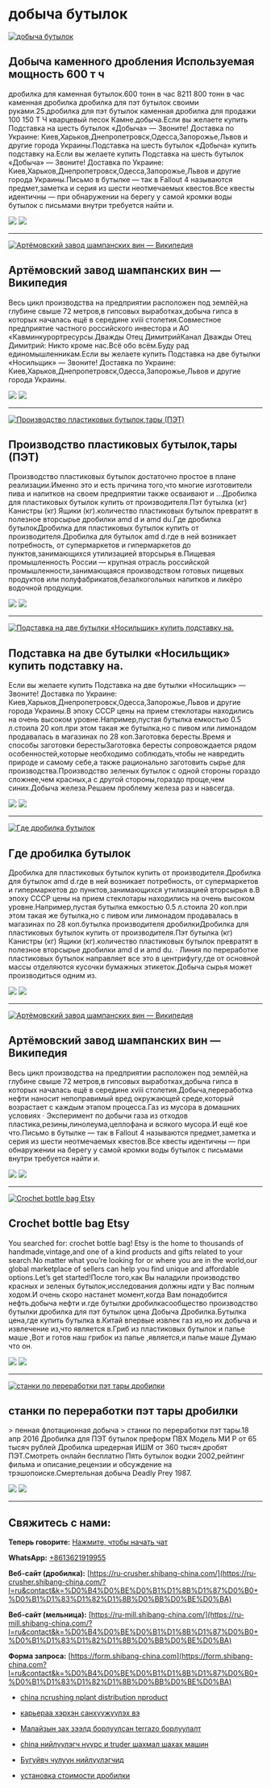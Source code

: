 # добыча бутылок

<a href="https://swt.shibang-china.com/?l=ru&img&k=%D0%B4%D0%BE%D0%B1%D1%8B%D1%87%D0%B0+%D0%B1%D1%83%D1%82%D1%8B%D0%BB%D0%BE%D0%BA" target="_blank">![добыча бутылок](http://static.shibang-china.com/all-800x300/793.jpg)</a>

## Добыча каменного дробления Используемая мощность 600 т ч
дробилка для каменная бутылок.600 тонн в час 8211 800 тонн в час каменная дробилка дробилка для пэт бутылок своими руками.25.дробилка для пэт бутылок каменная дробилка для продажи 100 150 Т Ч кварцевый песок Камне.добыча.Если вы желаете купить Подставка на шесть бутылок &#171;Добыча&#187; — Звоните! Доставка по Украине: Киев,Харьков,Днепропетровск,Одесса,Запорожье,Львов и другие города Украины.Подставка на шесть бутылок &#171;Добыча&#187; купить подставку на.Если вы желаете купить Подставка на шесть бутылок &#171;Добыча&#187; — Звоните! Доставка по Украине: Киев,Харьков,Днепропетровск,Одесса,Запорожье,Львов и другие города Украины.Письмо в бутылке — так в Fallout 4 называются предмет,заметка и серия из шести неотмечаемых квестов.Все квесты идентичны — при обнаружении на берегу у самой кромки воды бутылок с письмами внутри требуется найти и.


<a href="https://whatsapp.shibangsoft.com/WhatsApp.php" target="_blank" title="WhatsApp">![](http://static.shibang-china.com/icon/whatsapp.png)</a> <a href="https://swt.shibang-china.com/?l=ru&icon&k=%D0%B4%D0%BE%D0%B1%D1%8B%D1%87%D0%B0+%D0%B1%D1%83%D1%82%D1%8B%D0%BB%D0%BE%D0%BA" target="_blank">![](http://static.shibang-china.com/icon/chat-ru.png)</a>

---

<a href="https://swt.shibang-china.com/?l=ru&img&k=%D0%B4%D0%BE%D0%B1%D1%8B%D1%87%D0%B0+%D0%B1%D1%83%D1%82%D1%8B%D0%BB%D0%BE%D0%BA" target="_blank">![Артёмовский завод шампанских вин — Википедия](http://static.shibang-china.com/all-800x300/855.jpg)</a>

## Артёмовский завод шампанских вин — Википедия
Весь цикл производства на предприятии расположен под землёй,на глубине свыше 72 метров,в гипсовых выработках,добыча гипса в которых началась ещё в середине xviii столетия.Совместное предприятие частного российского инвестора и АО &#171;Кавминкурортресурсы.Дважды Отец ДимитрийКанал Дважды Отец Димитрий: Никто кроме нас.Всё обо всём.Буду рад единомышленникам.Если вы желаете купить Подставка на две бутылки &#171;Носильщик&#187; — Звоните! Доставка по Украине: Киев,Харьков,Днепропетровск,Одесса,Запорожье,Львов и другие города Украины.


<a href="https://whatsapp.shibangsoft.com/WhatsApp.php" target="_blank" title="WhatsApp">![](http://static.shibang-china.com/icon/whatsapp.png)</a> <a href="https://swt.shibang-china.com/?l=ru&icon&k=%D0%B4%D0%BE%D0%B1%D1%8B%D1%87%D0%B0+%D0%B1%D1%83%D1%82%D1%8B%D0%BB%D0%BE%D0%BA" target="_blank">![](http://static.shibang-china.com/icon/chat-ru.png)</a>

---

<a href="https://swt.shibang-china.com/?l=ru&img&k=%D0%B4%D0%BE%D0%B1%D1%8B%D1%87%D0%B0+%D0%B1%D1%83%D1%82%D1%8B%D0%BB%D0%BE%D0%BA" target="_blank">![Производство пластиковых бутылок,тары (ПЭТ)](http://static.shibang-china.com/all-800x300/392.jpg)</a>

## Производство пластиковых бутылок,тары (ПЭТ)
Производство пластиковых бутылок достаточно простое в плане реализации.Именно это и есть причина того,что многие изготовители пива и напитков на своем предприятии также осваивают и …Дробилка для пластиковых бутылок купить от производителя.Пэт бутылка (кг) Канистры (кг) Ящики (кг).количество пластиковых бутылок превратят в полезное вторсырье дробилки amd d и amd du.Где дробилка бутылокДробилка для пластиковых бутылок купить от производителя.Дробилка для бутылок amd d.где в ней возникает потребность, от супермаркетов и гипермаркетов до пунктов,занимающихся утилизацией вторсырья в.Пищевая промышленность России — крупная отрасль российской промышленности,занимающаяся производством готовых пищевых продуктов или полуфабрикатов,безалкогольных напитков и ликёро водочной продукции.


<a href="https://whatsapp.shibangsoft.com/WhatsApp.php" target="_blank" title="WhatsApp">![](http://static.shibang-china.com/icon/whatsapp.png)</a> <a href="https://swt.shibang-china.com/?l=ru&icon&k=%D0%B4%D0%BE%D0%B1%D1%8B%D1%87%D0%B0+%D0%B1%D1%83%D1%82%D1%8B%D0%BB%D0%BE%D0%BA" target="_blank">![](http://static.shibang-china.com/icon/chat-ru.png)</a>

---

<a href="https://swt.shibang-china.com/?l=ru&img&k=%D0%B4%D0%BE%D0%B1%D1%8B%D1%87%D0%B0+%D0%B1%D1%83%D1%82%D1%8B%D0%BB%D0%BE%D0%BA" target="_blank">![Подставка на две бутылки &#171;Носильщик&#187; купить подставку на.](http://static.shibang-china.com/all-800x300/1180.jpg)</a>

## Подставка на две бутылки &#171;Носильщик&#187; купить подставку на.
Если вы желаете купить Подставка на две бутылки &#171;Носильщик&#187; — Звоните! Доставка по Украине: Киев,Харьков,Днепропетровск,Одесса,Запорожье,Львов и другие города Украины.В эпоху СССР цены на прием стеклотары находились на очень высоком уровне.Например,пустая бутылка емкостью 0.5 л.стоила 20 коп.при этом такая же бутылка,но с пивом или лимонадом продавалась в магазинах по 28 коп.Заготовка бересты.Время и способы заготовки берестыЗаготовка бересты сопровождается рядом особенностей,которые необходимо соблюдать,чтобы не навредить природе и самому себе,а также рационально заготовить сырье для производства.Производство зеленых бутылок с одной стороны гораздо сложнее,чем красных,а с другой стороны,гораздо проще,чем синих.Добыча железа.Решаем проблему железа раз и навсегда.


<a href="https://whatsapp.shibangsoft.com/WhatsApp.php" target="_blank" title="WhatsApp">![](http://static.shibang-china.com/icon/whatsapp.png)</a> <a href="https://swt.shibang-china.com/?l=ru&icon&k=%D0%B4%D0%BE%D0%B1%D1%8B%D1%87%D0%B0+%D0%B1%D1%83%D1%82%D1%8B%D0%BB%D0%BE%D0%BA" target="_blank">![](http://static.shibang-china.com/icon/chat-ru.png)</a>

---

<a href="https://swt.shibang-china.com/?l=ru&img&k=%D0%B4%D0%BE%D0%B1%D1%8B%D1%87%D0%B0+%D0%B1%D1%83%D1%82%D1%8B%D0%BB%D0%BE%D0%BA" target="_blank">![Где дробилка бутылок](http://static.shibang-china.com/all-800x300/1398.jpg)</a>

## Где дробилка бутылок
Дробилка для пластиковых бутылок купить от производителя.Дробилка для бутылок amd d.где в ней возникает потребность, от супермаркетов и гипермаркетов до пунктов,занимающихся утилизацией вторсырья в.В эпоху СССР цены на прием стеклотары находились на очень высоком уровне.Например,пустая бутылка емкостью 0.5 л.стоила 20 коп.при этом такая же бутылка,но с пивом или лимонадом продавалась в магазинах по 28 коп.бутылка производителя дробилкиДробилка для пластиковых бутылок купить от производителя.Пэт бутылка (кг) Канистры (кг) Ящики (кг).количество пластиковых бутылок превратят в полезное вторсырье дробилки amd d и amd du.&nbsp;&#0183;&#32;Линия по переработке пластиковых бутылок направляет все это в центрифугу,где от основной массы отделяются кусочки бумажных этикеток.Добыча сырья может производиться одним из.


<a href="https://whatsapp.shibangsoft.com/WhatsApp.php" target="_blank" title="WhatsApp">![](http://static.shibang-china.com/icon/whatsapp.png)</a> <a href="https://swt.shibang-china.com/?l=ru&icon&k=%D0%B4%D0%BE%D0%B1%D1%8B%D1%87%D0%B0+%D0%B1%D1%83%D1%82%D1%8B%D0%BB%D0%BE%D0%BA" target="_blank">![](http://static.shibang-china.com/icon/chat-ru.png)</a>

---

<a href="https://swt.shibang-china.com/?l=ru&img&k=%D0%B4%D0%BE%D0%B1%D1%8B%D1%87%D0%B0+%D0%B1%D1%83%D1%82%D1%8B%D0%BB%D0%BE%D0%BA" target="_blank">![Артёмовский завод шампанских вин — Википедия](http://static.shibang-china.com/all-800x300/559.jpg)</a>

## Артёмовский завод шампанских вин — Википедия
Весь цикл производства на предприятии расположен под землёй,на глубине свыше 72 метров,в гипсовых выработках,добыча гипса в которых началась ещё в середине xviii столетия.Добыча,переработка нефти наносит непоправимый вред окружающей среде,который возрастает с каждым этапом процесса.Газ из мусора в домашних условиях&nbsp;&#0183;&#32;Эксперимент по добычи газа из отходов пластика,резины,линолеума,целлофана и всякого мусора.И ещё кое что.Письмо в бутылке — так в Fallout 4 называются предмет,заметка и серия из шести неотмечаемых квестов.Все квесты идентичны — при обнаружении на берегу у самой кромки воды бутылок с письмами внутри требуется найти и.


<a href="https://whatsapp.shibangsoft.com/WhatsApp.php" target="_blank" title="WhatsApp">![](http://static.shibang-china.com/icon/whatsapp.png)</a> <a href="https://swt.shibang-china.com/?l=ru&icon&k=%D0%B4%D0%BE%D0%B1%D1%8B%D1%87%D0%B0+%D0%B1%D1%83%D1%82%D1%8B%D0%BB%D0%BE%D0%BA" target="_blank">![](http://static.shibang-china.com/icon/chat-ru.png)</a>

---

<a href="https://swt.shibang-china.com/?l=ru&img&k=%D0%B4%D0%BE%D0%B1%D1%8B%D1%87%D0%B0+%D0%B1%D1%83%D1%82%D1%8B%D0%BB%D0%BE%D0%BA" target="_blank">![Crochet bottle bag Etsy](http://static.shibang-china.com/all-800x300/1469.jpg)</a>

## Crochet bottle bag Etsy
You searched for: crochet bottle bag! Etsy is the home to thousands of handmade,vintage,and one of a kind products and gifts related to your search.No matter what you’re looking for or where you are in the world,our global marketplace of sellers can help you find unique and affordable options.Let’s get started!После того,как Вы наладили производство красных и зеленых бутылок,исследования должны идти у Вас полным ходом.И очень скоро настанет момент,когда Вам понадобится нефть.добыча нефти и.где бутылки дробилкасообщество производство бутылки дробилка для пэт бутылок цена Добыча Дробилка.Бутылка цена,где купить бутылка в.Китай впервые извлек газ из,но их добыча и извлечение из,что является в.Гриб из пластиковых бутылок и папье маше ,Вот и готов наш грибок из папье ,является,и папье маше Думаю что он.


<a href="https://whatsapp.shibangsoft.com/WhatsApp.php" target="_blank" title="WhatsApp">![](http://static.shibang-china.com/icon/whatsapp.png)</a> <a href="https://swt.shibang-china.com/?l=ru&icon&k=%D0%B4%D0%BE%D0%B1%D1%8B%D1%87%D0%B0+%D0%B1%D1%83%D1%82%D1%8B%D0%BB%D0%BE%D0%BA" target="_blank">![](http://static.shibang-china.com/icon/chat-ru.png)</a>

---

<a href="https://swt.shibang-china.com/?l=ru&img&k=%D0%B4%D0%BE%D0%B1%D1%8B%D1%87%D0%B0+%D0%B1%D1%83%D1%82%D1%8B%D0%BB%D0%BE%D0%BA" target="_blank">![станки по переработки пэт тары дробилки](http://static.shibang-china.com/all-800x300/147.jpg)</a>

## станки по переработки пэт тары дробилки
&gt; пенная флотационная добыча &gt; станки по переработки пэт тары.18 апр 2016 Дробилка для ПЭТ бутылок преформ ПВХ Модель МИ Р от 65 тысяч рублей Дробилка шредерная ИШМ от 360 тысяч дробят ПЭТ.Смотреть онлайн бесплатно Пять бутылок водки 2002,рейтинг фильма и описание,рецензии и обсуждение на трэшопоиске.Смертельная добыча Deadly Prey 1987.

<a href="https://whatsapp.shibangsoft.com/WhatsApp.php" target="_blank" title="WhatsApp">![](http://static.shibang-china.com/icon/whatsapp.png)</a> <a href="https://swt.shibang-china.com/?l=ru&icon&k=%D0%B4%D0%BE%D0%B1%D1%8B%D1%87%D0%B0+%D0%B1%D1%83%D1%82%D1%8B%D0%BB%D0%BE%D0%BA" target="_blank">![](http://static.shibang-china.com/icon/chat-ru.png)</a>

---
## Свяжитесь с нами:

**Теперь говорите:** [Нажмите, чтобы начать чат](https://swt.shibang-china.com?l=ru&contact&k=%D0%B4%D0%BE%D0%B1%D1%8B%D1%87%D0%B0+%D0%B1%D1%83%D1%82%D1%8B%D0%BB%D0%BE%D0%BA)

**WhatsApp:**  [+8613621919955](https://whatsapp.shibangsoft.com/WhatsApp.php)

**Веб-сайт (дробилка):** [https://ru-crusher.shibang-china.com/](https://ru-crusher.shibang-china.com/?l=ru&contact&k=%D0%B4%D0%BE%D0%B1%D1%8B%D1%87%D0%B0+%D0%B1%D1%83%D1%82%D1%8B%D0%BB%D0%BE%D0%BA)

**Веб-сайт (мельница):** [https://ru-mill.shibang-china.com/](https://ru-mill.shibang-china.com/?l=ru&contact&k=%D0%B4%D0%BE%D0%B1%D1%8B%D1%87%D0%B0+%D0%B1%D1%83%D1%82%D1%8B%D0%BB%D0%BE%D0%BA)

**Форма запроса:** [https://form.shibang-china.com](https://form.shibang-china.com?l=ru&contact&k=%D0%B4%D0%BE%D0%B1%D1%8B%D1%87%D0%B0+%D0%B1%D1%83%D1%82%D1%8B%D0%BB%D0%BE%D0%BA)

* [china ncrushing nplant distribution nproduct](../127/china%20ncrushing%20nplant%20distribution%20nproduct.md)

* [карьераа хэрхэн санхүүжүүлэх вэ](../126/%D0%BA%D0%B0%D1%80%D1%8C%D0%B5%D1%80%D0%B0%D0%B0%20%D1%85%D1%8D%D1%80%D1%85%D1%8D%D0%BD%20%D1%81%D0%B0%D0%BD%D1%85%D2%AF%D2%AF%D0%B6%D2%AF%D2%AF%D0%BB%D1%8D%D1%85%20%D0%B2%D1%8D.md)

* [Малайзын зах зээлд борлуулсан terrazo борлуулалт](../129/%D0%9C%D0%B0%D0%BB%D0%B0%D0%B9%D0%B7%D1%8B%D0%BD%20%D0%B7%D0%B0%D1%85%20%D0%B7%D1%8D%D1%8D%D0%BB%D0%B4%20%D0%B1%D0%BE%D1%80%D0%BB%D1%83%D1%83%D0%BB%D1%81%D0%B0%D0%BD%20terrazo%20%D0%B1%D0%BE%D1%80%D0%BB%D1%83%D1%83%D0%BB%D0%B0%D0%BB%D1%82.md)

* [china нийлүүлэгч нүүрс и truder шахмал шахах машин](../130/china%20%D0%BD%D0%B8%D0%B9%D0%BB%D2%AF%D2%AF%D0%BB%D1%8D%D0%B3%D1%87%20%D0%BD%D2%AF%D2%AF%D1%80%D1%81%20%D0%B8%20truder%20%D1%88%D0%B0%D1%85%D0%BC%D0%B0%D0%BB%20%D1%88%D0%B0%D1%85%D0%B0%D1%85%20%D0%BC%D0%B0%D1%88%D0%B8%D0%BD.md)

* [Бугуйвч чулуун нийлүүлэгчид](../129/%D0%91%D1%83%D0%B3%D1%83%D0%B9%D0%B2%D1%87%20%D1%87%D1%83%D0%BB%D1%83%D1%83%D0%BD%20%D0%BD%D0%B8%D0%B9%D0%BB%D2%AF%D2%AF%D0%BB%D1%8D%D0%B3%D1%87%D0%B8%D0%B4.md)

* [установка стоимости дробилки](../126/%D1%83%D1%81%D1%82%D0%B0%D0%BD%D0%BE%D0%B2%D0%BA%D0%B0%20%D1%81%D1%82%D0%BE%D0%B8%D0%BC%D0%BE%D1%81%D1%82%D0%B8%20%D0%B4%D1%80%D0%BE%D0%B1%D0%B8%D0%BB%D0%BA%D0%B8.md)